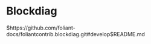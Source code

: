 # Blockdiag

<include sethead="2" nohead="true">
    $https://github.com/foliant-docs/foliantcontrib.blockdiag.git#develop$README.md
</include>
